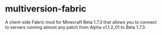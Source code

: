 # multiversion-fabric
A client-side Fabric mod for Minecraft Beta 1.7.3 that allows you to connect to servers running almost any patch from Alpha v1.1.2_01 to Beta 1.7.3.
